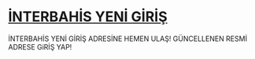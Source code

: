 <h1><a href="http://gg.gg/1byb7d" title="İNTERBAHİS YENİ GİRİŞ">İNTERBAHİS YENİ GİRİŞ</a></h1>
İNTERBAHİS YENİ GİRİŞ ADRESİNE HEMEN ULAŞ! GÜNCELLENEN RESMİ ADRESE GiRİŞ YAP!
